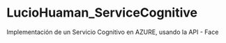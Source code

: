 # LucioHuaman_ServiceCognitive
Implementación de un Servicio Cognitivo en AZURE, usando la API - Face
